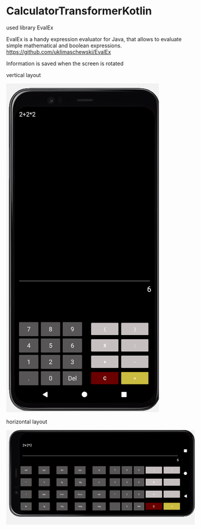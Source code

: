 # CalculatorTransformerKotlin

used library EvalEx 

EvalEx is a handy expression evaluator for Java, that allows to evaluate simple mathematical and boolean expressions.
https://github.com/uklimaschewski/EvalEx

Information is saved when the screen is rotated

vertical layout

<img alt="Vertical" src="/ReadMe images/vertical_lay.PNG" />

horizontal layout

<img alt="Horizontal" src="/ReadMe images/land_lay.PNG" />
